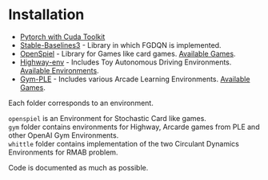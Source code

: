 # Installation
- [Pytorch with Cuda Toolkit](https://pytorch.org/) 
- [Stable-Baselines3](https://github.com/DLR-RM/stable-baselines3#installation) - Library in which FGDQN is implemented.
- [OpenSpiel](https://github.com/deepmind/open_spiel/blob/master/docs/install.md) - Library for Games like card games. [Available Games](https://github.com/deepmind/open_spiel/blob/master/docs/games.md).
- [Highway-env](https://github.com/eleurent/highway-env#installation) - Includes Toy Autonomous Driving Environments. [Available Environments](https://highway-env.readthedocs.io/en/latest/quickstart.html#all-the-environments).
- [Gym-PLE](https://github.com/lusob/gym-ple#installing-everything) - Includes various Arcade Learning Environments. [Available Games](https://pygame-learning-environment.readthedocs.io/en/latest/user/games.html).

Each folder corresponds to an environment.

`openspiel` is an Environment for Stochastic Card like games.\
`gym` folder contains environments for Highway, Arcarde games from PLE and other OpenAI Gym Environments.\
`whittle` folder contains implementation of the two Circulant Dynamics Environments for RMAB problem.

Code is documented as much as possible. 

